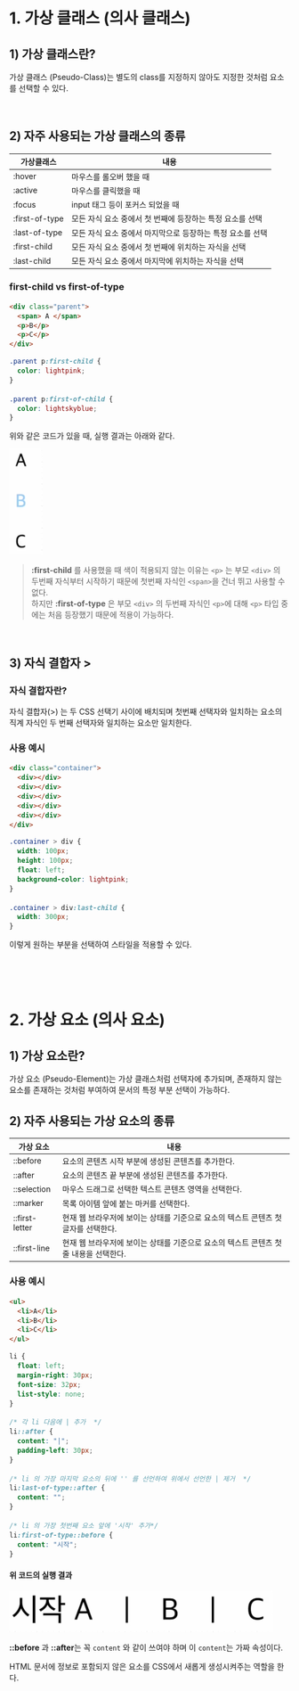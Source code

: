 # 1. 가상 클래스 (의사 클래스)

## 1) 가상 클래스란?

가상 클래스 (Pseudo-Class)는 별도의 class를 지정하지 않아도 지정한 것처럼 요소를 선택할 수 있다.

<br>

## 2) 자주 사용되는 가상 클래스의 종류

| 가상클래스     | 내용                                                       |
| -------------- | ---------------------------------------------------------- |
| :hover         | 마우스를 롤오버 했을 때                                    |
| :active        | 마우스를 클릭했을 때                                       |
| :focus         | input 태그 등이 포커스 되었을 때                           |
| :first-of-type | 모든 자식 요소 중에서 첫 번째에 등장하는 특정 요소를 선택  |
| :last-of-type  | 모든 자식 요소 중에서 마지막으로 등장하는 특정 요소를 선택 |
| :first-child   | 모든 자식 요소 중에서 첫 번째에 위치하는 자식을 선택       |
| :last-child    | 모든 자식 요소 중에서 마지막에 위치하는 자식을 선택        |

### first-child vs first-of-type

```html
<div class="parent">
  <span> A </span>
  <p>B</p>
  <p>C</p>
</div>
```

```css
.parent p:first-child {
  color: lightpink;
}

.parent p:first-of-child {
  color: lightskyblue;
}
```

위와 같은 코드가 있을 때, 실행 결과는 아래와 같다.

![img](./images/first-child.png)

> **:first-child** 를 사용했을 때 색이 적용되지 않는 이유는 `<p>` 는 부모 `<div>` 의 두번째 자식부터 시작하기 때문에 첫번째 자식인 `<span>`을 건너 뛰고 사용할 수 없다. <br>
> 하지만 **:first-of-type** 은 부모 `<div>` 의 두번째 자식인 `<p>`에 대해 `<p>` 타입 중에는 처음 등장했기 때문에 적용이 가능하다.

<br>

## 3) 자식 결합자 >

### 자식 결합자란?

자식 결합자(>) 는 두 CSS 선택기 사이에 배치되며 첫번째 선택자와 일치하는 요소의 직계 자식인 두 번째 선택자와 일치하는 요소만 일치한다.

### 사용 예시

```html
<div class="container">
  <div></div>
  <div></div>
  <div></div>
  <div></div>
  <div></div>
</div>
```

```css
.container > div {
  width: 100px;
  height: 100px;
  float: left;
  background-color: lightpink;
}

.container > div:last-child {
  width: 300px;
}
```

이렇게 원하는 부분을 선택하여 스타일을 적용할 수 있다.

<br>
<br>
<br>

# 2. 가상 요소 (의사 요소)

## 1) 가상 요소란?

가상 요소 (Pseudo-Element)는 가상 클래스처럼 선택자에 추가되며, 존재하지 않는 요소를 존재하는 것처럼 부여하여 문서의 특정 부분 선택이 가능하다.

## 2) 자주 사용되는 가상 요소의 종류

| 가상 요소      | 내용                                                                                  |
| -------------- | ------------------------------------------------------------------------------------- |
| ::before       | 요소의 콘텐츠 시작 부분에 생성된 콘텐츠를 추가한다.                                   |
| ::after        | 요소의 콘텐츠 끝 부분에 생성된 콘텐츠를 추가한다.                                     |
| ::selection    | 마우스 드래그로 선택한 텍스트 콘텐츠 영역을 선택한다.                                 |
| ::marker       | 목록 아이템 앞에 붙는 마커를 선택한다.                                                |
| ::first-letter | 현재 웹 브라우저에 보이는 상태를 기준으로 요소의 텍스트 콘텐츠 첫 글자를 선택한다.    |
| ::first-line   | 현재 웹 브라우저에 보이는 상태를 기준으로 요소의 텍스트 콘텐츠 첫 줄 내용을 선택한다. |

### 사용 예시

```html
<ul>
  <li>A</li>
  <li>B</li>
  <li>C</li>
</ul>
```

```css
li {
  float: left;
  margin-right: 30px;
  font-size: 32px;
  list-style: none;
}

/* 각 li 다음에 | 추가  */
li::after {
  content: "|";
  padding-left: 30px;
}

/* li 의 가장 마지막 요소의 뒤에 '' 를 선언하여 위에서 선언한 | 제거  */
li:last-of-type::after {
  content: "";
}

/* li 의 가장 첫번째 요소 앞에 '시작' 추가*/
li:first-of-type::before {
  content: "시작";
}
```

#### 위 코드의 실행 결과

![img](./images/after.png)

**::before** 과 **::after**는 꼭 `content` 와 같이 쓰여야 하며 이 `content`는 가짜 속성이다.

HTML 문서에 정보로 포함되지 않은 요소를 CSS에서 새롭게 생성시켜주는 역할을 한다.
